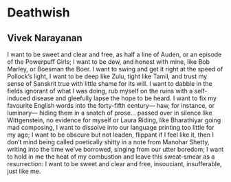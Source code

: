 # Deathwish
## Vivek Narayanan
I want to be sweet and clear and free, as half a line
of Auden, or an episode of the Powerpuff Girls;
I want to be dew, and honest with mine,
like Bob Marley, or Boesman the Boer.
I want to swing and get it right
at the speed of Pollock’s light,
I want to be deep like Zulu,
tight like Tamil,
and trust my sense of Sanskrit true
with little shame for its will.
I want to dabble in the fields
ignorant of what I was doing,
rub myself on the ruins
with a self-induced disease
and gleefully lapse
the hope to be heard. I want to fix
my favourite English words
into the forty-fifth century—
haw, for instance, or luminary—
hiding them in a snatch of prose…
passed over in silence
like Wittgenstein, no evidence
for myself or Laura Riding,
like Bharathiyar going mad composing,
I want to dissolve into our language
printing too little for my age;
I want to be obscure but not leaden,
flippant if I feel like it, then
I don’t mind being called poetically shitty
in a note from Manohar Shetty,
writing into the time we’ve borrowed,
singing from our utter boredom;
I want to hold in me the heat of my combustion
and leave this sweat-smear as a resurrection:
I want to be sweet and clear and free,
insouciant, insufferable, just like me.